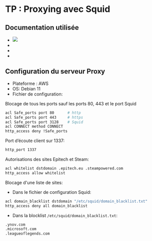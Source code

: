 # TP : Proxying avec Squid

## Documentation utilisée

- ![](https://access.redhat.com/documentation/en-us/red_hat_enterprise_linux/7/html/networking_guide/configuring-the-squid-caching-proxy-server)
- [](https://medium.com/@minigear/introduction-to-squid-proxy-server-and-application-5f307245fa1d)
- [](https://wiki.squid-cache.org/SquidFaq/SquidLogs)
- [](https://www.it-connect.fr/mise-en-place-et-configuration-dun-proxy-avec-squid/)

## Configuration du serveur Proxy

- Plateforme : AWS
- OS: Debian 11
- Fichier de configuration:

Blocage de tous les ports sauf les ports 80, 443 et le port Squid

```bash
acl Safe_ports port 80		# http
acl Safe_ports port 443		# https
acl Safe_ports port 3128	# Squid
acl CONNECT method CONNECT
http_access deny !Safe_ports
```

Port d’écoute client sur 1337:

```bash
http_port 1337
```

Autorisations des sites Epitech et Steam:

```bash
acl whitelist dstdomain .epitech.eu .steampowered.com
http_access allow whitelist
```

Blocage d'une liste de sites:

- Dans le fichier de configuration Squid:

```bash
acl domain_blacklist dstdomain "/etc/squid/domain_blacklist.txt"
http_access deny all domain_blacklist
```

- Dans la blocklist `/etc/squid/domain_blacklist.txt`:

```bash
.ynov.com
.microsoft.com
.leagueoflegends.com
```
